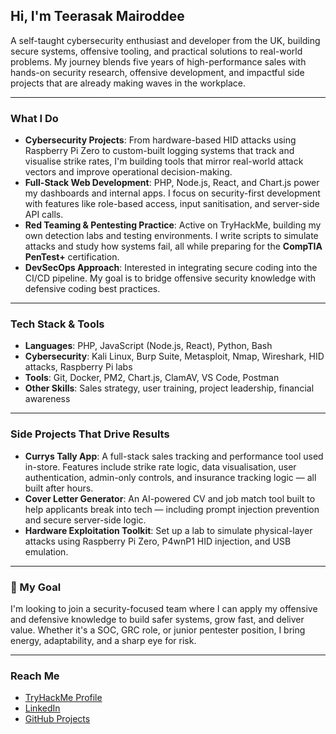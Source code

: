 ## Hi, I'm Teerasak Mairoddee

A self-taught cybersecurity enthusiast and developer from the UK, building secure systems, offensive tooling, and practical solutions to real-world problems. My journey blends five years of high-performance sales with hands-on security research, offensive development, and impactful side projects that are already making waves in the workplace.

---

### What I Do

- **Cybersecurity Projects**: From hardware-based HID attacks using Raspberry Pi Zero to custom-built logging systems that track and visualise strike rates, I'm building tools that mirror real-world attack vectors and improve operational decision-making.
- **Full-Stack Web Development**: PHP, Node.js, React, and Chart.js power my dashboards and internal apps. I focus on security-first development with features like role-based access, input sanitisation, and server-side API calls.
- **Red Teaming & Pentesting Practice**: Active on TryHackMe, building my own detection labs and testing environments. I write scripts to simulate attacks and study how systems fail, all while preparing for the **CompTIA PenTest+** certification.
- **DevSecOps Approach**: Interested in integrating secure coding into the CI/CD pipeline. My goal is to bridge offensive security knowledge with defensive coding best practices.

---

### Tech Stack & Tools

- **Languages**: PHP, JavaScript (Node.js, React), Python, Bash
- **Cybersecurity**: Kali Linux, Burp Suite, Metasploit, Nmap, Wireshark, HID attacks, Raspberry Pi labs
- **Tools**: Git, Docker, PM2, Chart.js, ClamAV, VS Code, Postman
- **Other Skills**: Sales strategy, user training, project leadership, financial awareness

---

### Side Projects That Drive Results

- **Currys Tally App**: A full-stack sales tracking and performance tool used in-store. Features include strike rate logic, data visualisation, user authentication, admin-only controls, and insurance tracking logic — all built after hours.
- **Cover Letter Generator**: An AI-powered CV and job match tool built to help applicants break into tech — including prompt injection prevention and secure server-side logic.
- **Hardware Exploitation Toolkit**: Set up a lab to simulate physical-layer attacks using Raspberry Pi Zero, P4wnP1 HID injection, and USB emulation.

---

### 🎯 My Goal

I'm looking to join a security-focused team where I can apply my offensive and defensive knowledge to build safer systems, grow fast, and deliver value. Whether it's a SOC, GRC role, or junior pentester position, I bring energy, adaptability, and a sharp eye for risk.

---

### Reach Me

- [TryHackMe Profile](https://tryhackme.com/p/yourprofile)  
- [LinkedIn](https://linkedin.com/in/teerasak-mairoddee)  
- [GitHub Projects](https://github.com/Teerasak-Mairoddee)


